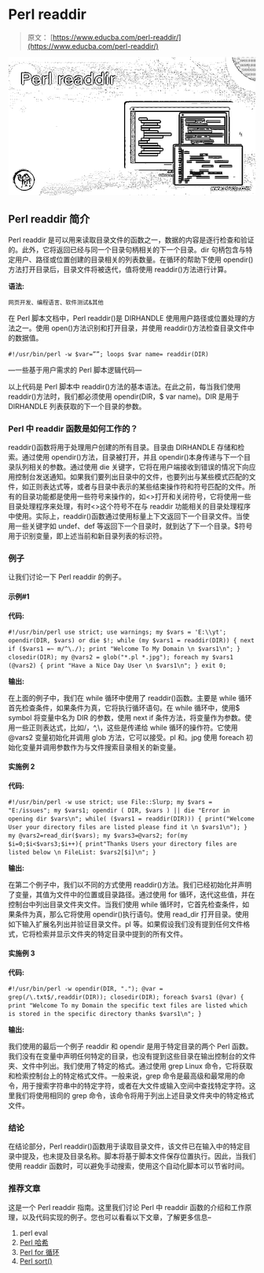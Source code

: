 # Perl readdir

> 原文： [https://www.educba.com/perl-readdir/](https://www.educba.com/perl-readdir/)

![Perl readdir](img/519133167c4395fa2282af41c3cb90e8.png)



## Perl readdir 简介

Perl readdir 是可以用来读取目录文件的函数之一，数据的内容是逐行检查和验证的。此外，它将返回已经与同一个目录句柄相关的下一个目录。dir 句柄包含与特定用户、路径或位置创建的目录相关的列表数量。在循环的帮助下使用 opendir()方法打开目录后，目录文件将被迭代，值将使用 readdir()方法进行计算。

**语法:**

<small>网页开发、编程语言、软件测试&其他</small>

在 Perl 脚本文档中，Perl readdir()是 DIRHANDLE 使用用户路径或位置处理的方法之一。使用 open()方法识别和打开目录，并使用 readdir()方法检查目录文件中的数据值。

`#!/usr/bin/perl -w
$var=””;
loops $var name= readdir(DIR)`

—一些基于用户需求的 Perl 脚本逻辑代码—

以上代码是 Perl 脚本中 readdir()方法的基本语法。在此之前，每当我们使用 readdir()方法时，我们都必须使用 opendir(DIR，$ var name)。DIR 是用于 DIRHANDLE 列表获取的下一个目录的参数。

### Perl 中 readdir 函数是如何工作的？

readdir()函数将用于处理用户创建的所有目录。目录由 DIRHANDLE 存储和检索。通过使用 opendir()方法，目录被打开，并且 opendir()本身传递与下一个目录队列相关的参数。通过使用 die 关键字，它将在用户端接收到错误的情况下向应用控制台发送通知。如果我们要列出目录中的文件，也要列出与某些模式匹配的文件，如正则表达式等，或者与目录中表示的某些结束操作符和符号匹配的文件。所有的目录功能都是使用一些符号来操作的，如<>打开和关闭符号，它将使用一些目录处理程序来处理，有时<>这个符号不在与 readdir 功能相关的目录处理程序中使用。实际上，readdir()函数通过使用标量上下文返回下一个目录文件。当使用一些关键字如 undef、def 等返回下一个目录时，就到达了下一个目录。$符号用于识别变量，即上述当前和新目录列表的标识符。

### 例子

让我们讨论一下 Perl readdir 的例子。

#### 示例#1

**代码:**

`#!/usr/bin/perl
use strict;
use warnings;
my $vars = 'E:\\yt';
opendir(DIR, $vars) or die $!;
while (my $vars1 = readdir(DIR)) {
next if ($vars1 =~ m/^\./);
print "Welcome To My Domain \n $vars1\n";
}
closedir(DIR);
my @vars2 = glob("*.pl *.jpg");
foreach my $vars1 (@vars2) {
print "Have a Nice Day User \n $vars1\n";
}
exit 0;`

**输出:**

在上面的例子中，我们在 while 循环中使用了 readdir()函数。主要是 while 循环首先检查条件，如果条件为真，它将执行循环语句。在 while 循环中，使用$ symbol 将变量中名为 DIR 的参数，使用 next if 条件方法，将变量作为参数。使用一些正则表达式，比如/，^,\，这些是传递给 while 循环的操作符。它使用@vars2 变量初始化并调用 glob 方法，它可以接受。pl 和。jpg 使用 foreach 初始化变量并调用参数作为与文件搜索目录相关的新变量。

#### 实施例 2

**代码:**

`#!/usr/bin/perl -w
use strict;
use File::Slurp;
my $vars = "E:/issues";
my $vars1;
opendir ( DIR, $vars ) || die "Error in opening dir $vars\n";
while( ($vars1 = readdir(DIR))) {
print("Welcome User your directory files are listed please find it \n $vars1\n");
}
my @vars2=read_dir($vars);
my $vars3=@vars2;
for(my $i=0;$i<$vars3;$i++){
print"Thanks Users your directory files are listed below \n FileList: $vars2[$i]\n";
}`

**输出:**

在第二个例子中，我们以不同的方式使用 readdir()方法。我们已经初始化并声明了变量，其值为文件中的位置或目录路径。通过使用 for 循环，迭代这些值，并在控制台中列出目录文件夹文件。当我们使用 while 循环时，它首先检查条件，如果条件为真，那么它将使用 opendir()执行语句。使用 read_dir 打开目录。使用如下输入扩展名列出并验证目录文件。pl 等。如果假设我们没有提到任何文件格式，它将检索并显示文件夹的特定目录中提到的所有文件。

#### 实施例 3

**代码:**

`#!/usr/bin/perl -w
opendir(DIR, ".");
@var = grep(/\.txt$/,readdir(DIR));
closedir(DIR);
foreach $vars1 (@var) {
print "Welcome To my Domain the specific text files are listed which is stored in the specific directory thanks $vars1\n";
}`

**输出:**

我们使用的最后一个例子 readdir 和 opendir 是用于特定目录的两个 Perl 函数。我们没有在变量中声明任何特定的目录，也没有提到这些目录在输出控制台的文件夹、文件中列出。我们使用了特定的格式。通过使用 grep Linux 命令，它将获取和检索控制台上的特定格式文件。一般来说，grep 命令是最高级和最常用的命令，用于搜索字符串中的特定字符，或者在大文件或输入空间中查找特定字符。这里我们将使用相同的 grep 命令，该命令将用于列出上述目录文件夹中的特定格式文件。

### 结论

在结论部分，Perl readdir()函数用于读取目录文件，该文件已在输入中的特定目录中提及，也未提及目录名称。脚本将基于脚本文件保存位置执行。因此，当我们使用 readdir 函数时，可以避免手动搜索，使用这个自动化脚本可以节省时间。

### 推荐文章

这是一个 Perl readdir 指南。这里我们讨论 Perl 中 readdir 函数的介绍和工作原理，以及代码实现的例子。您也可以看看以下文章，了解更多信息–

1.  perl eval
2.  [Perl 哈希](https://www.educba.com/perl-hash/)
3.  [Perl for 循环](https://www.educba.com/perl-for-loop/)
4.  [Perl sort()](https://www.educba.com/perl-sort/)





